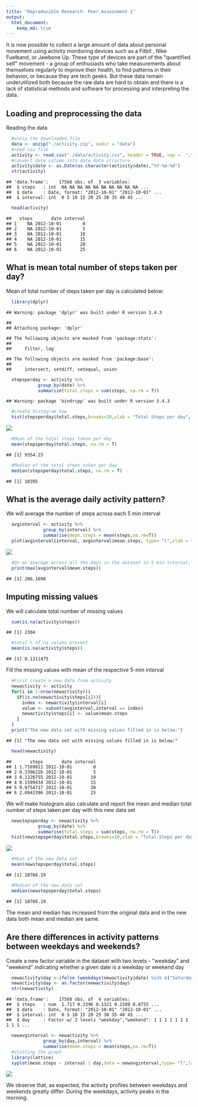```yaml
---
title: "Reproducible Research: Peer Assessment 1"
output: 
  html_document:
    keep_md: true
---
```

It is now possible to collect a large amount of data about personal movement using activity monitoring devices such as a Fitbit , Nike Fuelband, or Jawbone Up. These type of devices are part of the "quantified self" movement - a group of enthusiasts who take measurements about themselves regularly to improve their health, to find patterns in their behavior, or because they are tech geeks. But these data remain underutilized both because the raw data are hard to obtain and there is a lack of statistical methods and software for processing and interpreting the data.

## Loading and preprocessing the data

Reading the data 

```r
  #unzip the downloaded file
  data <- unzip("./activity.zip", exdir = "data")
  #read csv file
  activity <- read.csv("./data/activity.csv", header = TRUE, sep =  ",",na.strings  = "NA")
  #convert date column into date data structure
  activity$date <- as.Date(as.character(activity$date),"%Y-%m-%d")
  str(activity)
```

```
## 'data.frame':	17568 obs. of  3 variables:
##  $ steps   : int  NA NA NA NA NA NA NA NA NA NA ...
##  $ date    : Date, format: "2012-10-01" "2012-10-01" ...
##  $ interval: int  0 5 10 15 20 25 30 35 40 45 ...
```

```r
  head(activity)
```

```
##   steps       date interval
## 1    NA 2012-10-01        0
## 2    NA 2012-10-01        5
## 3    NA 2012-10-01       10
## 4    NA 2012-10-01       15
## 5    NA 2012-10-01       20
## 6    NA 2012-10-01       25
```

## What is mean total number of steps taken per day?

Mean of total number of steps taken per day is calculated below:

```r
  library(dplyr)
```

```
## Warning: package 'dplyr' was built under R version 3.4.3
```

```
## 
## Attaching package: 'dplyr'
```

```
## The following objects are masked from 'package:stats':
## 
##     filter, lag
```

```
## The following objects are masked from 'package:base':
## 
##     intersect, setdiff, setequal, union
```

```r
  stepsperday <- activity %>% 
            group_by(date) %>%
            summarize(total.steps = sum(steps, na.rm = T))
```

```
## Warning: package 'bindrcpp' was built under R version 3.4.3
```

```r
  #create histogram now
  hist(stepsperday$total.steps,breaks=20,xlab = "Total Steps per day", ylab = "Frequency", main = "Histogram of total number of steps per day")
```

![](PA1_template_files/figure-html/unnamed-chunk-2-1.png)<!-- -->

```r
  #Mean of the total steps taken per day
  mean(stepsperday$total.steps, na.rm = T)
```

```
## [1] 9354.23
```

```r
  #Median of the total steps taken per day
  median(stepsperday$total.steps, na.rm = T)
```

```
## [1] 10395
```

## What is the average daily activity pattern?

We will average the number of steps across each 5 min interval

```r
  avginterval <- activity %>%
              group_by(interval) %>%
              summarise(mean.steps = mean(steps,na.rm=T))
  plot(avginterval$interval, avginterval$mean.steps, type= "l",xlab = "Interval of 5 minutes", ylab = "Average steps taken", main = "Average daily activity pattern")
```

![](PA1_template_files/figure-html/unnamed-chunk-3-1.png)<!-- -->

```r
  #On an average across all the days in the dataset in 5 min interval, contains the maximum number of steps
  print(max(avginterval$mean.steps))
```

```
## [1] 206.1698
```

## Imputing missing values

We will calculate total number of missing values

```r
  sum(is.na(activity$steps))
```

```
## [1] 2304
```

```r
  #total % of na values present
  mean(is.na(activity$steps))
```

```
## [1] 0.1311475
```
Fill the missing values with mean of the respective 5-min interval

```r
  #First create a new data from activity
  newactivity <- activity
  for(i in 1:nrow(newactivity)){
    if(is.na(newactivity$steps[i])){
      index <- newactivity$interval[i]
      value <- subset(avginterval,interval == index)
      newactivity$steps[i] <- value$mean.steps
    }
  }
  print("The new data set with missing values filled in is below:")
```

```
## [1] "The new data set with missing values filled in is below:"
```

```r
  head(newactivity)
```

```
##       steps       date interval
## 1 1.7169811 2012-10-01        0
## 2 0.3396226 2012-10-01        5
## 3 0.1320755 2012-10-01       10
## 4 0.1509434 2012-10-01       15
## 5 0.0754717 2012-10-01       20
## 6 2.0943396 2012-10-01       25
```
We will make histogram also calculate and report the mean and median total number of steps taken per day with this new data set

```r
  newstepsperday <- newactivity %>% 
            group_by(date) %>%
            summarise(total.steps = sum(steps, na.rm = T))
  hist(newstepsperday$total.steps,breaks=20,xlab = "Total Steps per day", ylab = "Frequency", main = "Histogram of total number of steps per day")
```

![](PA1_template_files/figure-html/unnamed-chunk-6-1.png)<!-- -->

```r
  #Mean of the new data set
  mean(newstepsperday$total.steps)
```

```
## [1] 10766.19
```

```r
  #Median of the new data set
  median(newstepsperday$total.steps)
```

```
## [1] 10766.19
```
The mean and median has increased from the original data and in the new data both mean and median are same.

## Are there differences in activity patterns between weekdays and weekends?

Create a new factor variable in the dataset with two levels - "weekday" and "weekend" indicating whether a given date is a weekday or weekend day

```r
  newactivity$day <-ifelse (weekdays(newactivity$date) %in% c("Saturday","Sunday"), "weekend", "weekday")
  newactivity$day <- as.factor(newactivity$day)
  str(newactivity)
```

```
## 'data.frame':	17568 obs. of  4 variables:
##  $ steps   : num  1.717 0.3396 0.1321 0.1509 0.0755 ...
##  $ date    : Date, format: "2012-10-01" "2012-10-01" ...
##  $ interval: int  0 5 10 15 20 25 30 35 40 45 ...
##  $ day     : Factor w/ 2 levels "weekday","weekend": 1 1 1 1 1 1 1 1 1 1 ...
```

```r
  newavginterval <- newactivity %>%
              group_by(day,interval) %>%
              summarise(mean.steps = mean(steps,na.rm=T))
  #plotting the graph
  library(lattice)
  xyplot(mean.steps ~ interval | day,data = newavginterval,type= "l",layout = c(1,2),xlab = "Interval of 5 minutes", ylab = "Average steps taken")
```

![](PA1_template_files/figure-html/unnamed-chunk-7-1.png)<!-- -->

We observe that, as expected, the activity profiles between weekdays and weekends greatly differ. During the weekdays, activity peaks in the morning.
